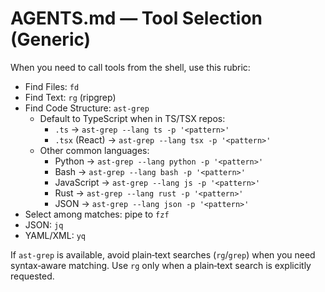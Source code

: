 # AGENTS.md — Tool Selection (Generic)

When you need to call tools from the shell, use this rubric:

- Find Files: `fd`
- Find Text: `rg` (ripgrep)
- Find Code Structure: `ast-grep`
  - Default to TypeScript when in TS/TSX repos:
    - `.ts` → `ast-grep --lang ts -p '<pattern>'`
    - `.tsx` (React) → `ast-grep --lang tsx -p '<pattern>'`
  - Other common languages:
    - Python → `ast-grep --lang python -p '<pattern>'`
    - Bash → `ast-grep --lang bash -p '<pattern>'`
    - JavaScript → `ast-grep --lang js -p '<pattern>'`
    - Rust → `ast-grep --lang rust -p '<pattern>'`
    - JSON → `ast-grep --lang json -p '<pattern>'`
- Select among matches: pipe to `fzf`
- JSON: `jq`
- YAML/XML: `yq`

If `ast-grep` is available, avoid plain‑text searches (`rg`/`grep`) when you need syntax‑aware matching. Use `rg` only when a plain‑text search is explicitly requested.
